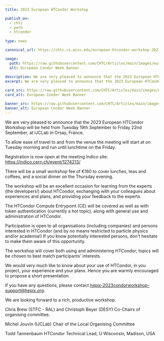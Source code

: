 ```yaml
---
title: 2023 European HTCondor Workshop

publish_on:
  - chtc
  - path
  - htcondor
  
type: news 

canonical_url: https://chtc.cs.wisc.edu/european-htcondor-workshop-2023

image: 
  path: https://raw.githubusercontent.com/CHTC/Articles/main/images/european-htcondor-week-2023.png
  alt: European Condor Week Banner
  
description: We are very pleased to announce that the 2023 European HTCondor Workshop will be held from Tuesday 19th September to Friday 22nd September, at IJCLab in Orsay, France.
excerpt: We are very pleased to announce that the 2023 European HTCondor Workshop will be held from Tuesday 19th September to Friday 22nd September, at IJCLab in Orsay, France.

card_src: https://raw.githubusercontent.com/CHTC/Articles/main/images/european-htcondor-week-2023.png
card_alt: European Condor Week Banner

banner_src: https://raw.githubusercontent.com/CHTC/Articles/main/images/images/european-htcondor-week-2023.png
banner_alt: European Condor Week Banner
---
```



We are very pleased to announce that the 2023 European HTCondor Workshop will be held from Tuesday 19th September to Friday 22nd September, at IJCLab in Orsay, France.

To allow ease of travel to and from the venue the meeting will start at on Tuesday morning and run until lunchtime on the Friday.

Registration is now open at the meeting Indico site: https://indico.cern.ch/event/1274213/

There will be a small workshop fee of €160 to cover lunches, teas and coffees, and a social dinner on the Thursday evening.

The workshop will be an excellent occasion for learning from the experts (the developers!) about HTCondor, exchanging with your colleagues about experiences and plans, and providing your feedback to the experts.

The HTCondor Compute Entrypoint (CE) will be covered as well as with token authentication (currently a hot topic), along with general use and administration of HTCondor.

Participation is open to all organisations (including companies) and persons interested in HTCondor (and by no means restricted to particle physics and/or academia!) If you know potentially interested persons, don't hesitate to make them aware of this opportunity.

The workshop will cover both using and administering HTCondor; topics will be chosen to best match participants' interests.

We would very much like to know about your use of HTCondor, in you project, your experience and your plans. Hence you are warmly encouraged to propose a short presentation.

If you have any questions, please contact hepix-2023condorworkshop-support@hepix.org.

We are looking forward to a rich, productive workshop.

Chris Brew (STFC - RAL) and Christoph Beyer (DESY)
Co-Chairs of organising committee.

Michel Jouvin (IJCLab)
Chair of the Local Organising Committee

Todd Tannenbaum
HTCondor Technical Lead, U Wisconsin, Madison, USA
